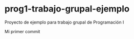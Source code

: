 # prog1-trabajo-grupal-ejemplo
Proyecto de ejemplo para trabajo grupal de Programación I

Mi primer commit
